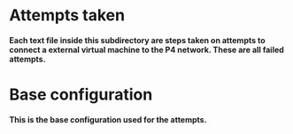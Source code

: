 ﻿# Attempts taken
#### Each text file inside this subdirectory are steps taken on attempts to connect a external virtual machine to the P4 network. These are all failed attempts. 
# Base configuration
#### This is the base configuration used for the attempts. 
